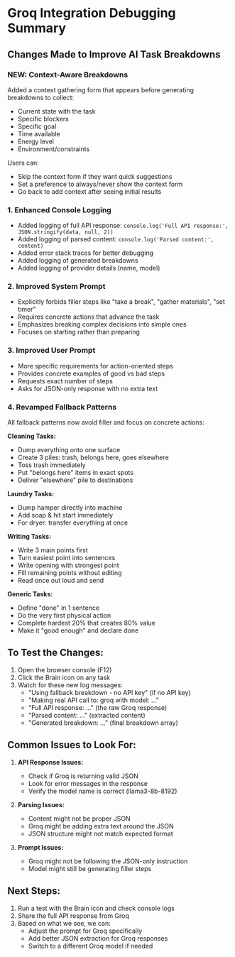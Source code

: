 # Groq Integration Debugging Summary

## Changes Made to Improve AI Task Breakdowns

### NEW: Context-Aware Breakdowns
Added a context gathering form that appears before generating breakdowns to collect:
- Current state with the task
- Specific blockers
- Specific goal
- Time available
- Energy level
- Environment/constraints

Users can:
- Skip the context form if they want quick suggestions
- Set a preference to always/never show the context form
- Go back to add context after seeing initial results

### 1. Enhanced Console Logging
- Added logging of full API response: `console.log('Full API response:', JSON.stringify(data, null, 2))`
- Added logging of parsed content: `console.log('Parsed content:', content)`
- Added error stack traces for better debugging
- Added logging of generated breakdowns
- Added logging of provider details (name, model)

### 2. Improved System Prompt
- Explicitly forbids filler steps like "take a break", "gather materials", "set timer"
- Requires concrete actions that advance the task
- Emphasizes breaking complex decisions into simple ones
- Focuses on starting rather than preparing

### 3. Improved User Prompt
- More specific requirements for action-oriented steps
- Provides concrete examples of good vs bad steps
- Requests exact number of steps
- Asks for JSON-only response with no extra text

### 4. Revamped Fallback Patterns
All fallback patterns now avoid filler and focus on concrete actions:

**Cleaning Tasks:**
- Dump everything onto one surface
- Create 3 piles: trash, belongs here, goes elsewhere
- Toss trash immediately
- Put "belongs here" items in exact spots
- Deliver "elsewhere" pile to destinations

**Laundry Tasks:**
- Dump hamper directly into machine
- Add soap & hit start immediately
- For dryer: transfer everything at once

**Writing Tasks:**
- Write 3 main points first
- Turn easiest point into sentences
- Write opening with strongest point
- Fill remaining points without editing
- Read once out loud and send

**Generic Tasks:**
- Define "done" in 1 sentence
- Do the very first physical action
- Complete hardest 20% that creates 80% value
- Make it "good enough" and declare done

## To Test the Changes:

1. Open the browser console (F12) 
2. Click the Brain icon on any task
3. Watch for these new log messages:
   - "Using fallback breakdown - no API key" (if no API key)
   - "Making real API call to: groq with model: ..."
   - "Full API response: ..." (the raw Groq response)
   - "Parsed content: ..." (extracted content)
   - "Generated breakdown: ..." (final breakdown array)

## Common Issues to Look For:

1. **API Response Issues:**
   - Check if Groq is returning valid JSON
   - Look for error messages in the response
   - Verify the model name is correct (llama3-8b-8192)

2. **Parsing Issues:**
   - Content might not be proper JSON
   - Groq might be adding extra text around the JSON
   - JSON structure might not match expected format

3. **Prompt Issues:**
   - Groq might not be following the JSON-only instruction
   - Model might still be generating filler steps

## Next Steps:

1. Run a test with the Brain icon and check console logs
2. Share the full API response from Groq
3. Based on what we see, we can:
   - Adjust the prompt for Groq specifically
   - Add better JSON extraction for Groq responses
   - Switch to a different Groq model if needed